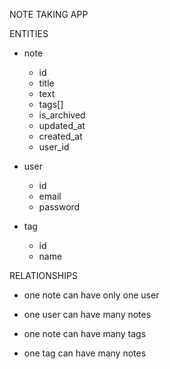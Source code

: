 NOTE TAKING APP

ENTITIES

- note
  - id
  - title
  - text
  - tags[]
  - is_archived
  - updated_at
  - created_at
  - user_id

- user
  - id
  - email
  - password

- tag
  - id
  - name

RELATIONSHIPS

- one note can have only one user
- one user can have many notes

- one note can have many tags
- one tag can have many notes
